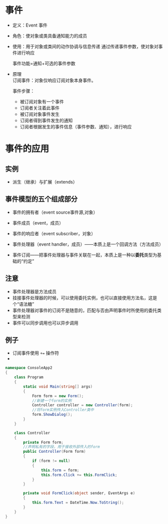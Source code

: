 # 事件
* 定义：Event 事件
* 角色：使对象或类具备通知能力的成员
* 使用：用于对象或类间的动作协调与信息传递
  通过传递事件参数，使对象对事件进行响应  
  
  事件功能=通知+可选的事件参数
* 原理  
  订阅事件：对象仅响应订阅对象本身事件。 

  事件步骤：
  * 被订阅对象有一个事件
  * 订阅者关注着此事件
  * 被订阅对象事件发生
  * 订阅者得到事件发生的通知
  * 订阅者根据发生的事件信息（事件参数、通知），进行响应


# 事件的应用
## 实例
* 派生（继承）与扩展（extends）

## 事件模型的五个组成部分
* 事件的拥有者（event source事件源,对象）

* 事件成员（event，成员）
* 事件的响应者（event subscriber，对象）
* 事件处理器（event handler，成员）——本质上是一个回调方法（方法成员）  
* 事件订阅——把事件处理器与事件关联在一起，本质上是一种以**委托**类型为基础的“约定”

## 注意
* 事件处理器是方法成员
* 挂接事件处理器的时候，可以使用委托实例，也可以直接使用方法名，这是个“语法糖”
* 事件处理器对事件的订阅不是随意的，匹配与否由声明事件时所使用的委托类型来检测
* 事件可以同步调用也可以异步调用

## 例子
* 订阅事件使用 ```+=``` 操作符
* 

```cs
namespace ConsoleApp2
{
    class Program
    {
        static void Main(string[] args)
        {
            Form form = new Form();
            //新建一个form的实例
            Controller controller = new Controller(form);
            //将form实例传入Controller类中
            form.ShowDialog();
        }
    }

    class Controller
    {
        private Form form;
        //声明私有的字段，用于接收外部传入的form
        public Controller(Form form)
        {
            if (form != null)
            {
                this.form = form;
                this.form.Click += this.FormClick;
            }
        }

        private void FormClick(object sender, EventArgs e)
        {
            this.form.Text = DateTime.Now.ToString();
        }
    }
}
```


